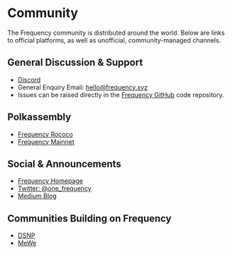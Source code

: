 # Community

The Frequency community is distributed around the world.
Below are links to official platforms, as well as unofficial, community-managed channels.


## General Discussion & Support

- ​[Discord](https://discord.com/invite/JchmHX5afV)
- General Enquiry Email​: [hello@frequency.xyz](mailto:hello@frequency.xyz)
- Issues can be raised directly in the [Frequency GitHub](https://github.com/LibertyDSNP/frequency) code repository.

## Polkassembly
- [Frequency Rococo](https://frequency-rococo.polkassembly.io/)
- [Frequency Mainnet](https://frequency.polkassembly.io/)


## Social & Announcements

- [Frequency Homepage](https://www.frequency.xyz)
- [Twitter: @one_frequency](https://twitter.com/one_frequency)
- [Medium Blog](https://medium.com/one-frequency)

## Communities Building on Frequency

- [DSNP](https://www.dsnp.org/)
- [MeWe](https://mewe.com/)
